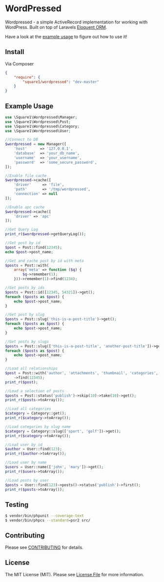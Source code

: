 # WordPressed

Wordpressed - a simple ActiveRecord implementation for working with WordPress. Built on top of Laravels [Eloquent ORM](http://laravel.com/docs/eloquent).

Have a look at the [example usage](https://github.com/square1-io/wordpressed#example-usage) to figure out how to use it!

## Install

Via Composer

``` json
{
    "require": {
        "square1/wordpressed": "dev-master"
    }
}
```

## Example Usage

``` php
use \Square1\Wordpressed\Manager;
use \Square1\Wordpressed\Post;
use \Square1\Wordpressed\Category;
use \Square1\Wordpressed\User;

//Connect to DB
$wordpressed = new Manager([
    'host'      => '127.0.0.1',
    'database'  => 'your_db_name',
    'username'  => 'your_username',
    'password'  => 'some_secure_password',
]);

//Enable file cache
$wordpressed->cache([
    'driver'     => 'file',
    'path'       => '/tmp/wordpressed',
    'connection' => null
]);

//Enable apc cache
$wordpressed->cache([
    'driver' => 'apc'
]);

//Get Query Log
print_r($wordpressed->getQueryLog());

//Get post by id
$post = Post::find(12345);
echo $post->post_name;

//Get and cache post by id with meta
$posts = Post::with(
    array('meta' => function ($q) {
        $q->remember(1);
    }))->remember(1)->find(1234);

//Get posts by ids
$posts = Post::id([12345, 54321])->get();
foreach ($posts as $post) {
    echo $post->post_name;
}

//Get post by slug
$posts = Post::slug('this-is-a-post-title')->get();
foreach ($posts as $post) {
    echo $post->post_name;
}

//Get posts by slugs
$posts = Post::slug(['this-is-a-post-title', 'another-post-title'])->get();
foreach ($posts as $post) {
    echo $post->post_name;
}

//Load all relationships
$post = Post::with('author', 'attachments', 'thumbnail', 'categories', 'tags')
    ->find(12345);
print_r($post);

//Load a selection of posts
$posts = Post::status('publish')->skip(10)->take(10)->get();
print_r($posts->toArray());

//Load all categories
$category = Category::get();
print_r($category->toArray());

//Load categories by slug name
$category = Category::slug(['sport', 'golf'])->get();
print_r($category->toArray());

//Load user by id
$author = User::find(123);
print_r($author->toArray());

//Load user by name
$users = User::name(['john', 'mary'])->get();
print_r($users->toArray());

//Load posts by user
$posts = User::find(123)->posts()->status('publish')->first();
print_r($posts->toArray());
```

## Testing

``` bash
$ vendor/bin/phpunit --coverage-text
$ vendor/bin/phpcs --standard=psr2 src/
```

## Contributing

Please see [CONTRIBUTING](https://github.com/square1-io/wordpressed/blob/master/CONTRIBUTING.md) for details.


## License

The MIT License (MIT). Please see [License File](https://github.com/square1-io/wordpressed/blob/master/LICENSE) for more information.
